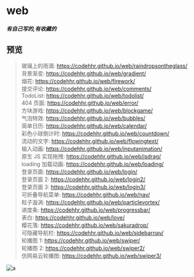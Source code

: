 # web

##### 有自己写的,有收藏的

## 预览

> 玻璃上的雨滴: https://codehhr.github.io/web/raindropsontheglass/  
> 背景渐变: https://codehhr.github.io/web/gradient/  
> 烟花: https://codehhr.github.io/web/firework/  
> 提交评论: https://codehhr.github.io/web/comments/  
> TodoList: https://codehhr.github.io/web/todolist/  
> 404 页面: https://codehhr.github.io/web/error/  
> 方块游戏: https://codehhr.github.io/web/blockgame/  
> 气泡特效: https://codehhr.github.io/web/bubbles/  
> 简单日历: https://codehhr.github.io/web/calendar/  
> 彩色小球倒计时: https://codehhr.github.io/web/countdown/  
> 流动的文字: https://codehhr.github.io/web/flowingtext/  
> 输入动画: https://codehhr.github.io/web/inputanimation/  
> 原生 JS 实现拖拽: https://codehhr.github.io/web/jsdrag/  
> loading 加载动画: https://codehhr.github.io/web/loading/  
> 登录页面: https://codehhr.github.io/web/login/  
> 登录页面 2: https://codehhr.github.io/web/login2/  
> 登录页面 3: https://codehhr.github.io/web/login3/  
> 可折叠导航菜单: https://codehhr.github.io/web/nav/  
> 粒子漩涡: https://codehhr.github.io/web/particlevortex/  
> 进度条: https://codehhr.github.io/web/progressbar/  
> 表白: https://codehhr.github.io/web/love/  
> 樱花落: https://codehhr.github.io/web/sakuradrop/  
> 可隐藏导航栏: https://codehhr.github.io/web/sidebarnav/  
> 轮播图 1: https://codehhr.github.io/web/swiper/  
> 轮播图 2: https://codehhr.github.io/web/swiper2/  
> 仿网易云轮播图: https://codehhr.github.io/web/swiper3/

![a](https://codehhr.coding.net/p/codehhr/d/images/git/raw/master/avatar/tusiji2.jpeg)
